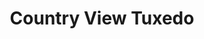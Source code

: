 ---
title: "Country View Tuxedo"
url: /westminster/country-view-tuxedo-east-main-street/
shop: Andenken
---